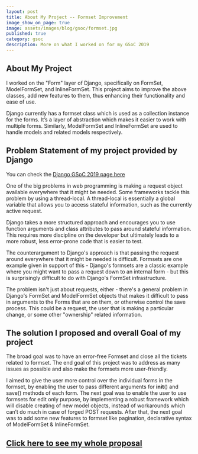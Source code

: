 ```yaml
---
layout: post
title: About My Project -- Formset Improvement
image_show_on_page: true
image: assets/images/blog/gsoc/formset.jpg
published: true
category: gsoc
description: More on what I worked on for my GSoC 2019
---
```

## About My Project

I worked on the "Form" layer of Django, specifically on FormSet, ModelFormSet, and InlineFormSet. This project aims to improve the above classes, add new features to them, thus enhancing their functionality and ease of use.

Django currently has a formset class which is used as a collection instance for the forms. It’s a layer of abstraction which makes it easier to work with multiple forms. Similarly, ModelFormSet and InlineFormSet are used to handle models and related models respectively.


## Problem Statement of my project provided by Django

You can check the [Django GSoC 2019 page here](https://code.djangoproject.com/wiki/SummerOfCode2019#Formsetimprovements)

One of the big problems in web programming is making a request object available everywhere that it might be needed. Some frameworks tackle this problem by using a thread-local. A thread-local is essentially a global variable that allows you to access stateful information, such as the currently active request.

Django takes a more structured approach and encourages you to use function arguments and class attributes to pass around stateful information. This requires more discipline on the developer but ultimately leads to a more robust, less error-prone code that is easier to test.

The counterargument to Django's approach is that passing the request around everywhere that it might be needed is difficult. Formsets are one example given in support of this - Django's formsets are a classic example where you might want to pass a request down to an internal form - but this is surprisingly difficult to do with Django's FormSet infrastructure.

The problem isn't just about requests, either - there's a general problem in Django's FormSet and ModelFormSet objects that makes it difficult to pass in arguments to the Forms that are on them, or otherwise control the save process. This could be a request, the user that is making a particular change, or some other "ownership" related information.

## The solution I proposed and overall Goal of my project

The broad goal was to have an error-free Formset and close all the tickets related to formset. The end goal of this project was to address as many issues as possible and also make the formsets more user-friendly.

I aimed to give the user more control over the individual forms in the formset, by enabling the user to pass different arguments for __init__() and save() methods of each form.
The next goal was to enable the user to use formsets for edit only purpose, by implementing a robust framework which will disable creating of new model objects, instead of workarounds which can’t do much in case of forged POST requests.
After that, the next goal was to add some new features to formset like pagination, declarative syntax of ModelFormSet & InlineFormSet.

## [<u>Click here to see my whole proposal</u>](https://docs.google.com/document/d/1JuoVOU5xMwXY7JrHJshezIyuIpFfoEM49rO3e0rfNhE/edit#)
